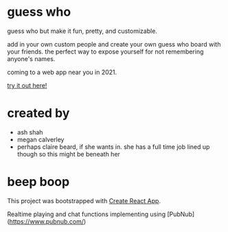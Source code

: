 # guess who

guess who but make it fun, pretty, and customizable. 

add in your own custom people and create your own guess who board with your friends. the perfect way to expose yourself for not remembering anyone's names. 

coming to a web app near you in 2021.

[try it out here!](https://guess-who-f8d88.web.app/)

# created by

* ash shah
* megan calverley
* perhaps claire beard, if she wants in. she has a full time job lined up though so this might be beneath her


# beep boop

This project was bootstrapped with [Create React App](https://github.com/facebook/create-react-app). 

Realtime playing and chat functions implementing using [PubNub] (https://www.pubnub.com/)


